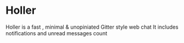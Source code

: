 # Holler
Holler is a fast , minimal &amp; unopiniated Gitter style web chat
It includes notifications and unread messages count
